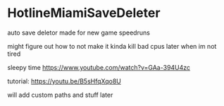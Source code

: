 # HotlineMiamiSaveDeleter
auto save deletor made for new game speedruns

might figure out how to not make it kinda kill bad cpus later when im not tired 

sleepy time https://www.youtube.com/watch?v=GAa-394U4zc

tutorial: https://youtu.be/B5sHfqXqo8U

will add custom paths and stuff later
